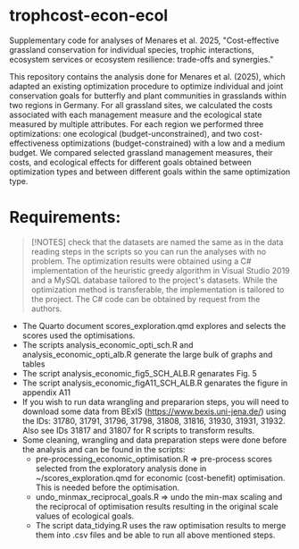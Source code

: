 # trophcost-econ-ecol
Supplementary code for analyses of Menares et al. 2025, "Cost-effective grassland conservation for individual species, trophic interactions, ecosystem services or ecosystem resilience: trade-offs and synergies."

This repository contains the analysis done for Menares et al. (2025), which adapted an existing optimization procedure to optimize individual and joint conservation goals for butterfly and plant communities in grasslands within two regions in Germany. For all grassland sites, we calculated the costs associated with each management measure and the ecological state measured by multiple attributes. For each region we performed three optimizations: one ecological (budget-unconstrained), and two cost-effectiveness optimizations (budget-constrained) with a low and a medium budget. We compared selected grassland management measures, their costs, and ecological effects for different goals obtained between optimization types and between different goals within the same optimization type.

# Requirements: 

> [!NOTES]
> check that the datasets are named the same as in the data reading steps in the scripts so you can run the analyses with no problem.
> The optimization results were obtained using a C# implementation of the heuristic greedy algorithm in Visual Studio 2019 and a MySQL database tailored to the project's datasets. While the optimization method is transferable, the implementation is tailored to the project. The C# code can be obtained by request from the authors.

- The Quarto document scores_exploration.qmd explores and selects the scores used the optimisations. 
- The scripts analysis_economic_opti_sch.R and analysis_economic_opti_alb.R generate the large bulk of graphs and tables
- The script analysis_economic_fig5_SCH_ALB.R genarates Fig. 5
- The script analysis_economic_figA11_SCH_ALB.R genarates the figure in appendix A11
- If you wish to run data wrangling and prepararion steps, you will need to download some data from BExIS (https://www.bexis.uni-jena.de/) using the IDs: 31780, 31791, 31796, 31798, 31808, 31816, 31930, 31931, 31932. Also see IDs 31817 and 31807 for R scripts to transform results. 
- Some cleaning, wrangling and data preparation steps were done before the analysis and can be found in the scripts:
  - pre-processing_economic_optimisation.R => pre-process scores selected from the exploratory analysis done in  ~/scores_exploration.qmd for economic (cost-benefit) optimisation. This is needed before the optimisation. 
  - undo_minmax_reciprocal_goals.R => undo the min-max scaling and the reciprocal of optimisation results resulting in the original scale values of ecological goals.
  - The script data_tidying.R uses the raw optimisation results to merge them into .csv files and be able to run all above mentioned steps.
